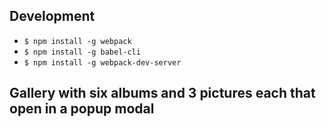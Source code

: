 
## Development
  - `$ npm install -g webpack`
  - `$ npm install -g babel-cli`
  - `$ npm install -g webpack-dev-server`


## Gallery with six albums and 3 pictures each that open in a popup modal
